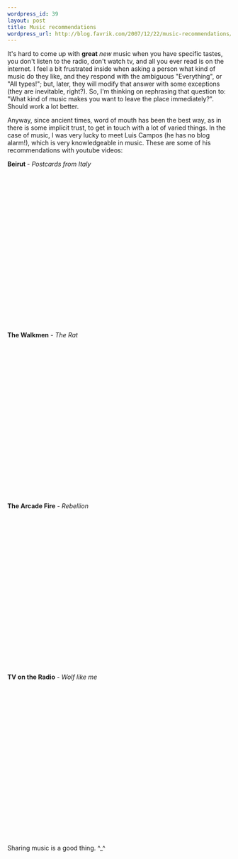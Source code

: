 ```yaml
--- 
wordpress_id: 39
layout: post
title: Music recommendations
wordpress_url: http://blog.favrik.com/2007/12/22/music-recommendations/
---
```

It's hard to come up with <strong>great</strong> <em>new </em>music when you  have specific tastes, you don't listen to the radio, don't watch tv, and all you ever read is on the internet.  I feel a bit frustrated inside when asking a person what kind of music do they like, and they respond with the ambiguous "Everything", or "All types!"; but, later, they will modify that answer with some exceptions (they are inevitable, right?).  So, I'm thinking on rephrasing that question to: "What kind of music makes you want to leave the place immediately?".  Should work a lot better.

<!--more-->

Anyway, since ancient times, word of mouth has been the best way, as in there is some implicit trust, to get in touch with a lot of varied things. In the case of music, I was very lucky to meet Luis Campos (he has no blog alarm!), which is very knowledgeable in music.  These are some of his recommendations with youtube videos:

<strong>Beirut </strong>- <em>Postcards from Italy</em>
<object width="425" height="355"><param name="movie" value="http://www.youtube.com/v/RjzVbXeD_8E&rel=1"></param><param name="wmode" value="transparent"></param><embed src="http://www.youtube.com/v/RjzVbXeD_8E&rel=1" type="application/x-shockwave-flash" wmode="transparent" width="425" height="355"></embed></object>

<strong>The Walkmen</strong> - <em>The Rat</em>
<object width="425" height="355"><param name="movie" value="http://www.youtube.com/v/NKyu0In9nzw&rel=1"></param><param name="wmode" value="transparent"></param><embed src="http://www.youtube.com/v/NKyu0In9nzw&rel=1" type="application/x-shockwave-flash" wmode="transparent" width="425" height="355"></embed></object>

<strong>The Arcade Fire</strong> - <em>Rebellion</em>
<object width="425" height="355"><param name="movie" value="http://www.youtube.com/v/NNfWC4Sgkcs&rel=1"></param><param name="wmode" value="transparent"></param><embed src="http://www.youtube.com/v/NNfWC4Sgkcs&rel=1" type="application/x-shockwave-flash" wmode="transparent" width="425" height="355"></embed></object>

<strong>TV on the Radio</strong> - <em>Wolf like me</em>
<object width="425" height="355"><param name="movie" value="http://www.youtube.com/v/GUB1xSAAADk&rel=1"></param><param name="wmode" value="transparent"></param><embed src="http://www.youtube.com/v/GUB1xSAAADk&rel=1" type="application/x-shockwave-flash" wmode="transparent" width="425" height="355"></embed></object>

Sharing music is a good thing. ^_^
